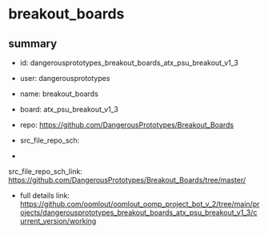 # breakout_boards
 
## summary 
* id: dangerousprototypes_breakout_boards_atx_psu_breakout_v1_3
* user: dangerousprototypes
* name: breakout_boards
* board: atx_psu_breakout_v1_3
* repo: https://github.com/DangerousPrototypes/Breakout_Boards



* src_file_repo_sch: 
*
 src_file_repo_sch_link: https://github.com/DangerousPrototypes/Breakout_Boards/tree/master/
* full details link: https://github.com/oomlout/oomlout_oomp_project_bot_v_2/tree/main/projects/dangerousprototypes_breakout_boards_atx_psu_breakout_v1_3/current_version/working  






